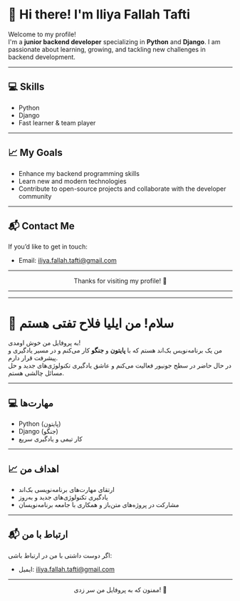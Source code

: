 # 👋 Hi there! I'm Iliya Fallah Tafti

Welcome to my profile!  
I'm a **junior backend developer** specializing in **Python** and **Django**. I am passionate about learning, growing, and tackling new challenges in backend development.

---

## 💻 Skills
- Python
- Django
- Fast learner & team player

---

## 📈 My Goals
- Enhance my backend programming skills
- Learn new and modern technologies
- Contribute to open-source projects and collaborate with the developer community

---

## 📬 Contact Me
If you’d like to get in touch:
- Email: iliya.fallah.tafti@gmail.com

---

<div align="center">
    Thanks for visiting my profile! 🚀
</div>

---

---

# 👋 سلام! من ایلیا فلاح تفتی هستم

به پروفایل من خوش اومدی!  
من یک برنامه‌نویس بک‌اند هستم که با **پایتون** و **جنگو** کار می‌کنم و در مسیر یادگیری و پیشرفت قرار دارم.  
در حال حاضر در سطح جونیور فعالیت می‌کنم و عاشق یادگیری تکنولوژی‌های جدید و حل مسائل چالشی هستم.

---

## 💻 مهارت‌ها
- Python (پایتون)
- Django (جنگو)
- کار تیمی و یادگیری سریع

---

## 📈 اهداف من
- ارتقای مهارت‌های برنامه‌نویسی بک‌اند
- یادگیری تکنولوژی‌های جدید و به‌روز
- مشارکت در پروژه‌های متن‌باز و همکاری با جامعه برنامه‌نویسان

---

## 📬 ارتباط با من
اگر دوست داشتی با من در ارتباط باشی:
- ایمیل: iliya.fallah.tafti@gmail.com

---

<div align="center">
    ممنون که به پروفایل من سر زدی! 🚀
</div>
